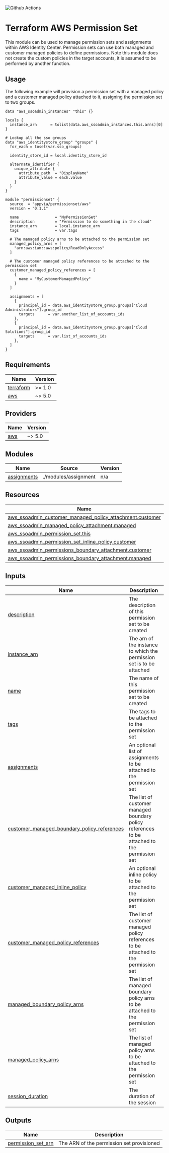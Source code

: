 ![Github Actions](../../actions/workflows/terraform.yml/badge.svg)

# Terraform AWS Permission Set

This module can be used to manage permission sets and assignments within AWS Identity Center. Permission sets can use both managed and customer managed policies to define permissions. Note this module does not create the custom policies in the target accounts, it is assumed to be performed by another function.

## Usage

The following example will provision a permission set with a managed policy and a customer managed policy attached to it, assigning the permission set to two groups.

```hcl
data "aws_ssoadmin_instances" "this" {}

locals {
  instance_arn      = tolist(data.aws_ssoadmin_instances.this.arns)[0]
}

# Lookup all the sso groups
data "aws_identitystore_group" "groups" {
  for_each = toset(var.sso_groups)

  identity_store_id = local.identity_store_id

  alternate_identifier {
    unique_attribute {
      attribute_path  = "DisplayName"
      attribute_value = each.value
    }
  }
}

module "permissionset" {
  source  = "appvia/permissionset/aws"
  version = "0.1.1"

  name                = "MyPermissionSet"
  description         = "Permission to do something in the cloud"
  instance_arn        = local.instance_arn
  tags                = var.tags

  # The managed policy arns to be attached to the permission set
  managed_policy_arns = [
    "arn:aws:iam::aws:policy/ReadOnlyAccess"
  ]

  # The customer managed policy references to be attached to the permission set
  customer_managed_policy_references = [
    {
      name = "MyCustomerManagedPolicy"
    }
  ]

  assignments = [
    {
      principal_id = data.aws_identitystore_group.groups["Cloud Administrators"].group_id
      targets      = var.another_list_of_accounts_ids
    },
    {
      principal_id = data.aws_identitystore_group.groups["Cloud Solutions"].group_id
      targets      = var.list_of_accounts_ids
    },
  ]
}
```

<!-- BEGIN_TF_DOCS -->
## Requirements

| Name | Version |
|------|---------|
| <a name="requirement_terraform"></a> [terraform](#requirement\_terraform) | >= 1.0 |
| <a name="requirement_aws"></a> [aws](#requirement\_aws) | ~> 5.0 |

## Providers

| Name | Version |
|------|---------|
| <a name="provider_aws"></a> [aws](#provider\_aws) | ~> 5.0 |

## Modules

| Name | Source | Version |
|------|--------|---------|
| <a name="module_assignments"></a> [assignments](#module\_assignments) | ./modules/assignment | n/a |

## Resources

| Name | Type |
|------|------|
| [aws_ssoadmin_customer_managed_policy_attachment.customer](https://registry.terraform.io/providers/hashicorp/aws/latest/docs/resources/ssoadmin_customer_managed_policy_attachment) | resource |
| [aws_ssoadmin_managed_policy_attachment.managed](https://registry.terraform.io/providers/hashicorp/aws/latest/docs/resources/ssoadmin_managed_policy_attachment) | resource |
| [aws_ssoadmin_permission_set.this](https://registry.terraform.io/providers/hashicorp/aws/latest/docs/resources/ssoadmin_permission_set) | resource |
| [aws_ssoadmin_permission_set_inline_policy.customer](https://registry.terraform.io/providers/hashicorp/aws/latest/docs/resources/ssoadmin_permission_set_inline_policy) | resource |
| [aws_ssoadmin_permissions_boundary_attachment.customer](https://registry.terraform.io/providers/hashicorp/aws/latest/docs/resources/ssoadmin_permissions_boundary_attachment) | resource |
| [aws_ssoadmin_permissions_boundary_attachment.managed](https://registry.terraform.io/providers/hashicorp/aws/latest/docs/resources/ssoadmin_permissions_boundary_attachment) | resource |

## Inputs

| Name | Description | Type | Default | Required |
|------|-------------|------|---------|:--------:|
| <a name="input_description"></a> [description](#input\_description) | The description of this permission set to be created | `string` | n/a | yes |
| <a name="input_instance_arn"></a> [instance\_arn](#input\_instance\_arn) | The arn of the instance to which the permission set is to be attached | `string` | n/a | yes |
| <a name="input_name"></a> [name](#input\_name) | The name of this permission set to be created | `string` | n/a | yes |
| <a name="input_tags"></a> [tags](#input\_tags) | The tags to be attached to the permission set | `map(string)` | n/a | yes |
| <a name="input_assignments"></a> [assignments](#input\_assignments) | An optional list of assignments to be attached to the permission set | <pre>list(object({<br>    principal_id   = string<br>    principal_type = optional(string, "GROUP")<br>    targets        = list(string)<br>  }))</pre> | `[]` | no |
| <a name="input_customer_managed_boundary_policy_references"></a> [customer\_managed\_boundary\_policy\_references](#input\_customer\_managed\_boundary\_policy\_references) | The list of customer managed boundary policy references to be attached to the permission set | <pre>list(object({<br>    name = string<br>    path = optional(string, "/")<br>  }))</pre> | `[]` | no |
| <a name="input_customer_managed_inline_policy"></a> [customer\_managed\_inline\_policy](#input\_customer\_managed\_inline\_policy) | An optional inline policy to be attached to the permission set | `string` | `null` | no |
| <a name="input_customer_managed_policy_references"></a> [customer\_managed\_policy\_references](#input\_customer\_managed\_policy\_references) | The list of customer managed policy references to be attached to the permission set | <pre>list(object({<br>    name = string<br>    path = optional(string, "/")<br>  }))</pre> | `[]` | no |
| <a name="input_managed_boundary_policy_arns"></a> [managed\_boundary\_policy\_arns](#input\_managed\_boundary\_policy\_arns) | The list of managed boundary policy arns to be attached to the permission set | `list(string)` | `[]` | no |
| <a name="input_managed_policy_arns"></a> [managed\_policy\_arns](#input\_managed\_policy\_arns) | The list of managed policy arns to be attached to the permission set | `list(string)` | `[]` | no |
| <a name="input_session_duration"></a> [session\_duration](#input\_session\_duration) | The duration of the session | `string` | `"PT2H"` | no |

## Outputs

| Name | Description |
|------|-------------|
| <a name="output_permission_set_arn"></a> [permission\_set\_arn](#output\_permission\_set\_arn) | The ARN of the permission set provisioned |
<!-- END_TF_DOCS -->

```

```
